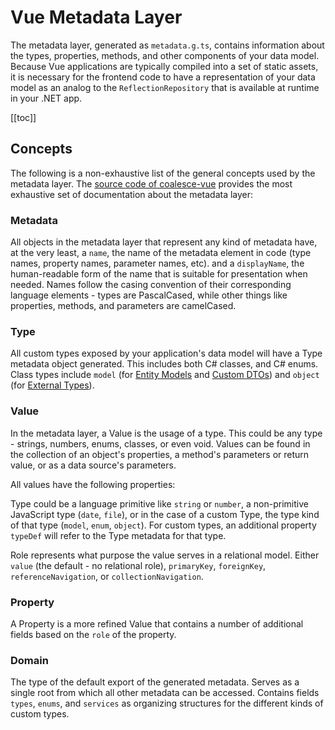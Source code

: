 # Vue Metadata Layer

<!-- MARKER:summary -->

The metadata layer, generated as `metadata.g.ts`, contains information about the types, properties, methods, and other components of your data model. Because Vue applications are typically compiled into a set of static assets, it is necessary for the frontend code to have a representation of your data model as an analog to the `ReflectionRepository` that is available at runtime in your .NET app.

<!-- MARKER:summary-end -->

[[toc]]

## Concepts 

The following is a non-exhaustive list of the general concepts used by the metadata layer. The [source code of coalesce-vue](https://github.com/IntelliTect/Coalesce/blob/dev/src/coalesce-vue/src/metadata.ts) provides the most exhaustive set of documentation about the metadata layer: 

### Metadata

All objects in the metadata layer that represent any kind of metadata have, at the very least, a `name`, the name of the metadata element in code (type names, property names, parameter names, etc). and a `displayName`, the human-readable form of the name that is suitable for presentation when needed. Names follow the casing convention of their corresponding language elements - types are PascalCased, while other things like properties, methods, and parameters are camelCased.

### Type

All custom types exposed by your application's data model will have a Type metadata object generated. This includes both C# classes, and C# enums. Class types include `model` (for [Entity Models](/modeling/model-types/entities.md) and [Custom DTOs](/modeling/model-types/dtos.md)) and `object` (for [External Types](/modeling/model-types/external-types.md)).

### Value

In the metadata layer, a Value is the usage of a type. This could be any type - strings, numbers, enums, classes, or even void. Values can be found in the collection of an object's properties, a method's parameters or return value, or as a data source's parameters.

All values have the following properties:

<Prop def="type: TypeDiscriminator" lang=ts />

Type could be a language primitive like `string` or `number`, a non-primitive JavaScript type (`date`, `file`), or in the case of a custom Type, the type kind of that type (`model`, `enum`, `object`). For custom types, an additional property `typeDef` will refer to the Type metadata for that type.

<Prop def="role: ValueRole" lang=ts />

Role represents what purpose the value serves in a relational model. Either `value` (the default - no relational role), `primaryKey`, `foreignKey`, `referenceNavigation`, or `collectionNavigation`.

### Property

A Property is a more refined Value that contains a number of additional fields based on the `role` of the property.

### Domain

The type of the default export of the generated metadata. Serves as a single root from which all other metadata can be accessed. Contains fields `types`, `enums`, and `services` as organizing structures for the different kinds of custom types.